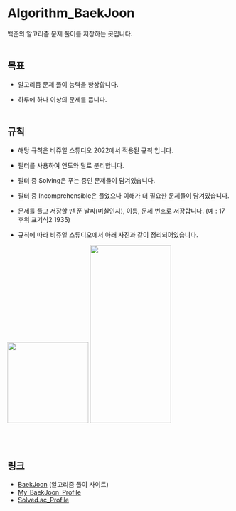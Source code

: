 # Algorithm_BaekJoon
백준의 알고리즘 문제 풀이를 저장하는 곳입니다.
<br><br>


## 목표
- 알고리즘 문제 풀이 능력을 향상합니다.

- 하루에 하나 이상의 문제를 풉니다.
<br><br>


## 규칙
- 해당 규칙은 비쥬얼 스튜디오 2022에서 적용된 규칙 입니다.

- 필터를 사용하여 연도와 달로 분리합니다.

- 필터 중 Solving은 푸는 중인 문제들이 담겨있습니다.

- 필터 중 Incomprehensible은 풀었으나 이해가 더 필요한 문제들이 담겨있습니다.

- 문제를 풀고 저장할 땐 푼 날짜(며칠인지), 이름, 문제 번호로 저장합니다. (예 : 17 후위 표기식2 1935)

- 규칙에 따라 비쥬얼 스튜디오에서 아래 사진과 같이 정리되어있습니다.

<img src="https://github.com/user-attachments/assets/11a60e60-314a-4749-baaa-4679f062f8df" width="182" heigth="400"/>
<img src="https://github.com/user-attachments/assets/fb38f7ae-500f-479d-99a6-0efcc725c6d8" width="182" height="400"/>

<br><br>

## 링크
- [BaekJoon](https://www.acmicpc.net) (알고리즘 풀이 사이트)
- [My_BaekJoon_Profile](https://www.acmicpc.net/user/tjddms0923)
- [Solved.ac_Profile](https://solved.ac/profile/tjddms0923)
